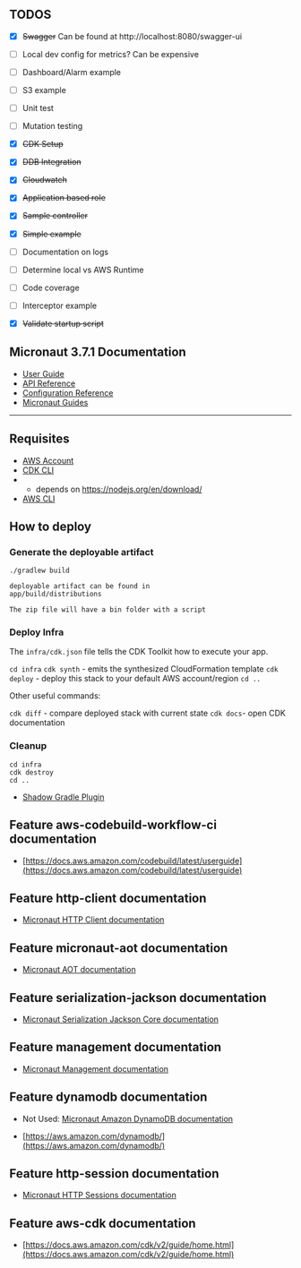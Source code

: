 ## TODOS

- [X] ~~Swagger~~  Can be found at http://localhost:8080/swagger-ui
- [ ] Local dev config for metrics? Can be expensive
- [ ] Dashboard/Alarm example
- [ ] S3 example
- [ ] Unit test
- [ ] Mutation testing
- [X] ~~CDK Setup~~  
- [X] ~~DDB Integration~~
- [X] ~~Cloudwatch~~
- [x] ~~Application based role~~
- [x] ~~Sample controller~~
- [x] ~~Simple example~~
- [ ] Documentation on logs
- [ ] Determine local vs AWS Runtime
- [ ] Code coverage
- [ ] Interceptor example
- [X] ~~Validate startup script~~


## Micronaut 3.7.1 Documentation

- [User Guide](https://docs.micronaut.io/3.7.1/guide/index.html)
- [API Reference](https://docs.micronaut.io/3.7.1/api/index.html)
- [Configuration Reference](https://docs.micronaut.io/3.7.1/guide/configurationreference.html)
- [Micronaut Guides](https://guides.micronaut.io/index.html)
---

## Requisites

- [AWS Account](https://aws.amazon.com/free/)
- [CDK CLI](https://docs.aws.amazon.com/cdk/v2/guide/cli.html)
- - depends on https://nodejs.org/en/download/
- [AWS CLI](https://aws.amazon.com/cli/)

## How to deploy

### Generate the deployable artifact

```
./gradlew build

deployable artifact can be found in 
app/build/distributions

The zip file will have a bin folder with a script

```

### Deploy Infra

The `infra/cdk.json` file tells the CDK Toolkit how to execute your app.

`cd infra`
`cdk synth` - emits the synthesized CloudFormation template
`cdk deploy` - deploy this stack to your default AWS account/region
`cd ..`

Other useful commands:

`cdk diff` - compare deployed stack with current state
`cdk docs`- open CDK documentation

### Cleanup

```
cd infra
cdk destroy
cd ..
```


- [Shadow Gradle Plugin](https://plugins.gradle.org/plugin/com.github.johnrengelman.shadow)
## Feature aws-codebuild-workflow-ci documentation

- [https://docs.aws.amazon.com/codebuild/latest/userguide](https://docs.aws.amazon.com/codebuild/latest/userguide)


## Feature http-client documentation

- [Micronaut HTTP Client documentation](https://docs.micronaut.io/latest/guide/index.html#httpClient)


## Feature micronaut-aot documentation

- [Micronaut AOT documentation](https://micronaut-projects.github.io/micronaut-aot/latest/guide/)


## Feature serialization-jackson documentation

- [Micronaut Serialization Jackson Core documentation](https://micronaut-projects.github.io/micronaut-serialization/latest/guide/)


## Feature management documentation

- [Micronaut Management documentation](https://docs.micronaut.io/latest/guide/index.html#management)


## Feature dynamodb documentation
  
- Not Used: [Micronaut Amazon DynamoDB documentation](https://micronaut-projects.github.io/micronaut-aws/latest/guide/#dynamodb)

- [https://aws.amazon.com/dynamodb/](https://aws.amazon.com/dynamodb/)


## Feature http-session documentation

- [Micronaut HTTP Sessions documentation](https://docs.micronaut.io/latest/guide/index.html#sessions)


## Feature aws-cdk documentation

- [https://docs.aws.amazon.com/cdk/v2/guide/home.html](https://docs.aws.amazon.com/cdk/v2/guide/home.html)


